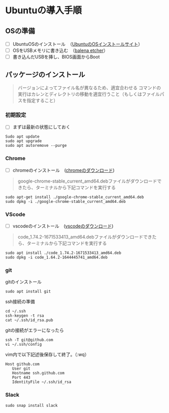 # Ubuntuの導入手順

## OSの準備
- [ ] UbuntuOSのインストール　（[UbuntuのOSインストールサイト](https://jp.ubuntu.com/download)）
- [ ] OSをUSBメモリに書き込む　（[balena etcher](https://www.balena.io/etcher/)） 
- [ ] 書き込んだUSBを挿し、BIOS画面からBoot

## パッケージのインストール
> バージョンによってファイル名が異なるため、適宜合わせる
> コマンドの実行はカレンとディレクトリの移動を適宜行うこと（もしくはファイルパスを指定すること）

### 初期設定

- [ ] まずは最新の状態にしておく

```
Sudo apt update
sudo apt upgrade
sudo apt autoremove --purge
```
### Chrome

- [ ] chromeのインストール　([chromeのダウンロード](https://www.google.com/chrome/))
> google-chrome-stable_current_amd64.debファイルがダウンロードできたら、ターミナルから下記コマンドを実行する
```
sudo apt-get install ./google-chrome-stable_current_amd64.deb
sudo dpkg -i ./google-chrome-stable_current_amd64.deb
```

### VScode
- [ ] vscodeのインストール　([vscodeのダウンロード](https://code.visualstudio.com/download))
> code_1.74.2-1671533413_amd64.debファイルがダウンロードできたら、ターミナルから下記コマンドを実行する
```
sudo apt install ./code_1.74.2-1671533413_amd64.deb
sudo dpkg -i code_1.64.2-1644445741_amd64.deb
```

### git
gitのインストール
```
sudo apt install git
```
ssh接続の準備
```
cd ~/.ssh
ssh-keygen -t rsa
cat ~/.ssh/id_rsa.pub
```


gitの接続がエラーになったら
```
ssh -T git@github.com
vi ~/.ssh/config
```
vim内で以下記述後保存して終了。（:wq）
```
Host github.com
   User git
   Hostname ssh.github.com
   Port 443
   IdentityFile ~/.ssh/id_rsa
```
### Slack
```
sudo snap install slack

```
